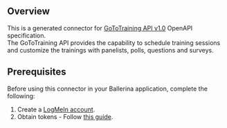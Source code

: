 ## Overview
This is a generated connector for [GoToTraining API v1.0](https://developer.goto.com/GoToTrainingV1) OpenAPI specification.  
The GoToTraining API provides the capability to schedule training sessions and customize the trainings with panelists, polls, questions and surveys.

## Prerequisites
Before using this connector in your Ballerina application, complete the following:
1. Create a [LogMeIn account](https://accounts.logme.in/registration.aspx). 
2. Obtain tokens - Follow [this guide](https://developer.goto.com/guides/HowTos/02_HOW_createClient/).